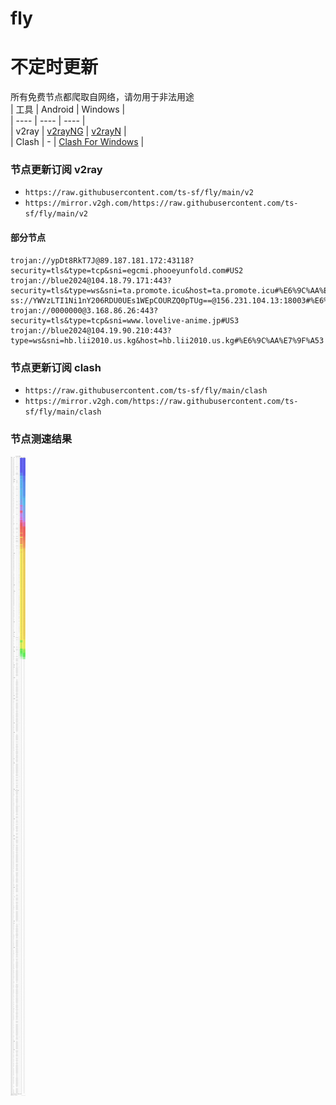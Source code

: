 # fly
# 不定时更新
所有免费节点都爬取自网络，请勿用于非法用途  
|  工具  | Android  | Windows  |  
|  ----  | ----   | ----  |  
| v2ray  | [v2rayNG](https://github.com/2dust/v2rayNG/releases) | [v2rayN](https://github.com/2dust/v2rayN/releases) |  
| Clash  | - | [Clash For Windows](https://github.com/2dust/clashN/releases) | 
  
### 节点更新订阅  v2ray
- `https://raw.githubusercontent.com/ts-sf/fly/main/v2`  
- `https://mirror.v2gh.com/https://raw.githubusercontent.com/ts-sf/fly/main/v2`  

#### 部分节点  
``` 
trojan://ypDt8RkT7J@89.187.181.172:43118?security=tls&type=tcp&sni=egcmi.phooeyunfold.com#US2
trojan://blue2024@104.18.79.171:443?security=tls&type=ws&sni=ta.promote.icu&host=ta.promote.icu#%E6%9C%AA%E7%9F%A5
ss://YWVzLTI1Ni1nY206RDU0UEs1WEpCOURZQ0pTUg==@156.231.104.13:18003#%E6%9C%AA%E7%9F%A52
trojan://0000000@3.168.86.26:443?security=tls&type=tcp&sni=www.lovelive-anime.jp#US3
trojan://blue2024@104.19.90.210:443?type=ws&sni=hb.lii2010.us.kg&host=hb.lii2010.us.kg#%E6%9C%AA%E7%9F%A53
```
### 节点更新订阅  clash
- `https://raw.githubusercontent.com/ts-sf/fly/main/clash`  
- `https://mirror.v2gh.com/https://raw.githubusercontent.com/ts-sf/fly/main/clash`  

### 节点测速结果
![image](traffic.png)
